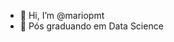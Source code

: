 - 👋 Hi, I’m @mariopmt
- 👀 Pós graduando em Data Science



<!---
mariopmt/mariopmt is a ✨ special ✨ repository because its `README.md` (this file) appears on your GitHub profile.
You can click the Preview link to take a look at your changes.
--->
